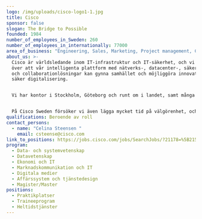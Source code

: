```yaml
---
logo: /img/uploads/cisco-logo1-1.jpg
title: Cisco
sponsor: false
slogan: The Bridge to Possible
founded: 1984
number_of_employees_in_Sweden: 260
number_of_employees_in_internationally: 77000
area_of_business: "Engineering, Sales, Marketing, Project management, Consulting, and more. "
about_us: >-
  Cisco är världsledande inom IT-infrastruktur och IT-säkerhet, och vi är stolta
  över att vår intelligenta plattform med nätverks-, datacenter-, säkerhets-,
  och collaborationlösningar kan gynna samhället och möjliggöra innovation och
  säker digitalisering.


  Vi har kontor i Stockholm, Göteborg och runt om i landet, samt många som arbetar hemifrån. Vi är över 260 medarbetare som arbetar som alltifrån ingenjör och säljare till marknadsförare och projektledare. Vi erbjuder också ett väletablerat graduate program som vi gärna berättar mer om. 


  På Cisco Sweden försöker vi även lägga mycket tid på välgörenhet, och därför kan våra anställda använda tio arbetsdagar per år på välgörenhetsarbete genom något vi kallar Time2Give.
qualifications: Beroende av roll
contact_persons:
  - name: "Celina Steensen "
    email: csteense@cisco.com
link_to_positions: https://jobs.cisco.com/jobs/SearchJobs/?21178=%5B215432%5D&21178_format=6020&21180=%5B164%2C165%5D&21180_format=6022&listFilterMode=1
program:
  - Data- och systemvetenskap
  - Datavetenskap
  - Ekonomi och IT
  - Marknadskommunikation och IT
  - Digitala medier
  - Affärssystem och tjänstedesign
  - Magister/Master
positions:
  - Praktikplatser
  - Traineeprogram
  - Heltidstjänster
---
```

